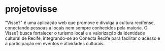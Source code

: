 # projetovisse
"Visse?" é uma aplicação web que promove e divulga a cultura recifense, conectando pessoas a locais nem sempre conhecidos pela maioria. O Visse? busca fortalecer o turismo local e a valorização da identidade cultural de Recife, integrando-se ao Conecta Recife para facilitar o acesso e a participação em eventos e atividades culturais.
